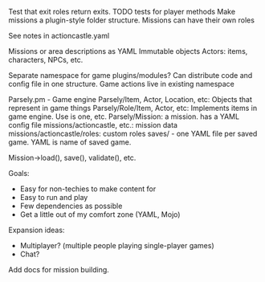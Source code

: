 Test that exit roles return exits.
TODO tests for player methods
Make missions a plugin-style folder structure.
Missions can have their own roles

See notes in actioncastle.yaml

Missions or area descriptions as YAML
Immutable objects
Actors: items, characters, NPCs, etc.

Separate namespace for game plugins/modules? Can distribute code and config file in one structure.
Game actions live in existing namespace

Parsely.pm - Game engine
Parsely/Item, Actor, Location, etc: Objects that represent in game things
Parsely/Role/Item, Actor, etc: Implements items in game engine. Use is one, etc.
Parsely/Mission: a mission. has a YAML config file
missions/actioncastle, etc.: mission data
missions/actioncastle/roles: custom roles
saves/ - one YAML file per saved game. YAML is name of saved game.

Mission->load(), save(), validate(), etc.

Goals:
- Easy for non-techies to make content for
- Easy to run and play
- Few dependencies as possible
- Get a little out of my comfort zone (YAML, Mojo)

Expansion ideas:
- Multiplayer? (multiple people playing single-player games)
- Chat?

Add docs for mission building.


